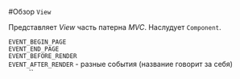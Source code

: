 #Обзор `View`

Представляет *View* часть патерна *MVC*.
Наслудует `Component`.

`EVENT_BEGIN_PAGE`<br/>
`EVENT_END_PAGE`<br/>
`EVENT_BEFORE_RENDER`<br/>
`EVENT_AFTER_RENDER` - разные события (название говорит за себя) <br/>
``
``
``
``
``
``
``
``
``



